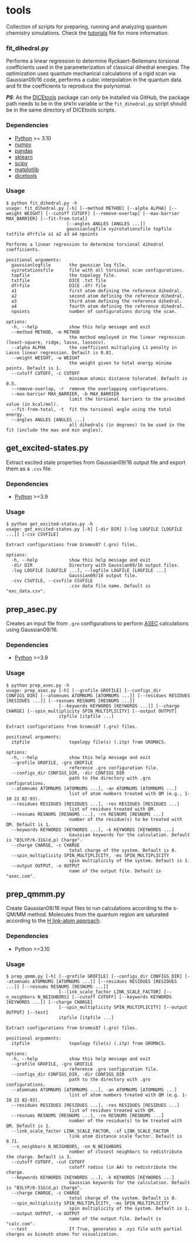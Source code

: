# tools
Collection of scripts for preparing, running and analyzing quantum chemistry simulations. Check the [tutorials](https://github.com/rafaelbicudo/tools/tree/main/tutorials) file for more information.

### fit_dihedral.py

Performs a linear regression to determine Ryckaert-Bellemans torsional coefficients used in the parameterization of classical dihedral energies. The optimization uses quantum mechanical calculations of a rigid scan via Gaussian09/16 code, performs a cubic interpolation in the quantum data and fit the coefficients to reproduce the polynomial. 

**_PS_**: As the [DICEtools](https://github.com/hmcezar/dicetools) package can only be installed via GitHub, the package path needs to be in the `$PATH` variable or the `fit_dihedral.py` script should be in the same directory of DICEtools scripts.

### Dependencies
* [Python](https://scikit-learn.org/stable/index.html) >= 3.10
* [numpy](https://numpy.org)
* [pandas](https://pandas.pydata.org)
* [sklearn](https://scikit-learn.org/stable/index.html)
* [scipy](https://scipy.org)
* [matplotlib](https://matplotlib.org)
* [dicetools](https://github.com/hmcezar/dicetools)

### Usage
```
$ python fit_dihedral.py -h
usage: fit_dihedral.py [-h] [--method METHOD] [--alpha ALPHA] [--weight WEIGHT] [--cutoff CUTOFF] [--remove-overlap] [--max-barrier MAX_BARRIER] [--fit-from-total]
                       [--angles ANGLES [ANGLES ...]]
                       gaussianlogfile xyzrotationsfile topfile txtfile dfrfile a1 a2 a3 a4 npoints

Performs a linear regression to determine torsional dihedral coefficients.

positional arguments:
  gaussianlogfile       the gaussian log file.
  xyzrotationsfile      file with all torsional scan configurations.
  topfile               the topology file.
  txtfile               DICE .txt file
  dfrfile               DICE .dfr file
  a1                    first atom defining the reference dihedral.
  a2                    second atom defining the reference dihedral.
  a3                    third atom defining the reference dihedral.
  a4                    fourth atom defining the reference dihedral.
  npoints               number of configurations during the scan.

options:
  -h, --help            show this help message and exit
  --method METHOD, -m METHOD
                        the method employed in the linear regression (least-square, ridge, lasso, lassocv).
  --alpha ALPHA         the coefficient multiplying L1 penalty in Lasso linear regression. Default is 0.01.
  --weight WEIGHT, -w WEIGHT
                        the weight given to total energy minima points. Default is 1.
  --cutoff CUTOFF, -c CUTOFF
                        minimum atomic distance tolerated. Default is 0.5.
  --remove-overlap, -r  remove the overlapping configurations.
  --max-barrier MAX_BARRIER, -b MAX_BARRIER
                        limit the torsional barriers to the provided value (in kcal/mol).
  --fit-from-total, -t  fit the torsional angle using the total energy.
  --angles ANGLES [ANGLES ...]
                        all dihedrals (in degrees) to be used in the fit (include the max and min angles).
```

## get_excited-states.py
Extract excited state properties from Gaussian09/16 output file and export them as a `.csv` file. 

### Dependencies
* [Python](https://scikit-learn.org/stable/index.html) >=3.9

### Usage
```
$ python get_excited-states.py -h
usage: get_excited-states.py [-h] [-dir DIR] [-log LOGFILE [LOGFILE ...]] [-csv CSVFILE]

Extract configurations from Gromos87 (.gro) files.

options:
  -h, --help            show this help message and exit
  -dir DIR              Directory with Gaussian09/16 output files.
  -log LOGFILE [LOGFILE ...], --logfile LOGFILE [LOGFILE ...]
                        Gaussian09/16 output file.
  -csv CSVFILE, --csvfile CSVFILE
                        .csv data file name. Default is "exc_data.csv".
```

## prep_asec.py
Creates an input file from `.gro` configurations to perform [ASEC](https://doi.org/10.1016/j.cplett.2007.02.012) calculations using Gaussian09/16.

### Dependencies
* [Python](https://scikit-learn.org/stable/index.html) >=3.9

### Usage
```
$ python prep_asec.py -h
usage: prep_asec.py [-h] [--grofile GROFILE] [--configs_dir CONFIGS_DIR] [--atomnums ATOMNUMS [ATOMNUMS ...]] [--residues RESIDUES [RESIDUES ...]] [--resnums RESNUMS [RESNUMS ...]]
                    [--keywords KEYWORDS [KEYWORDS ...]] [--charge CHARGE] [--spin_multiplicity SPIN_MULTIPLICITY] [--output OUTPUT]
                    itpfile [itpfile ...]

Extract configurations from Gromos87 (.gro) files.

positional arguments:
  itpfile               topology file(s) (.itp) from GROMACS.

options:
  -h, --help            show this help message and exit
  --grofile GROFILE, -gro GROFILE
                        reference .gro configuration file.
  --configs_dir CONFIGS_DIR, -dir CONFIGS_DIR
                        path to the directory with .gro configurations.
  --atomnums ATOMNUMS [ATOMNUMS ...], -an ATOMNUMS [ATOMNUMS ...]
                        list of atom numbers treated with QM (e.g., 1-10 22 82-93).
  --residues RESIDUES [RESIDUES ...], -res RESIDUES [RESIDUES ...]
                        list of residues treated with QM.
  --resnums RESNUMS [RESNUMS ...], -rn RESNUMS [RESNUMS ...]
                        number of the residue(s) to be treated with QM. Default is 1.
  --keywords KEYWORDS [KEYWORDS ...], -k KEYWORDS [KEYWORDS ...]
                        Gaussian keywords for the calculation. Default is "B3LYP/6-31G(d,p) Charge".
  --charge CHARGE, -c CHARGE
                        total charge of the system. Default is 0.
  --spin_multiplicity SPIN_MULTIPLICITY, -ms SPIN_MULTIPLICITY
                        spin multiplicity of the system. Default is 1.
  --output OUTPUT, -o OUTPUT
                        name of the output file. Default is "asec.com".
```

## prep_qmmm.py
Create Gaussian09/16 input files to run calculations according to the s-QM/MM method. Molecules from the quantum region are saturated according to the [H link-atom approach](https://doi.org/10.1002/anie.200802019).

### Dependencies
* Python >=3.10

### Usage
```
$ prep_qmmm.py [-h] [--grofile GROFILE] [--configs_dir CONFIGS_DIR] [--atomnums ATOMNUMS [ATOMNUMS ...]] [--residues RESIDUES [RESIDUES ...]] [--resnums RESNUMS [RESNUMS ...]]
                    [--link_scale_factor LINK_SCALE_FACTOR] [--n_neighbors N_NEIGHBORS] [--cutoff CUTOFF] [--keywords KEYWORDS [KEYWORDS ...]] [--charge CHARGE]
                    [--spin_multiplicity SPIN_MULTIPLICITY] [--output OUTPUT] [--test]
                    itpfile [itpfile ...]

Extract configurations from Gromos87 (.gro) files.

positional arguments:
  itpfile               topology file(s) (.itp) from GROMACS.

options:
  -h, --help            show this help message and exit
  --grofile GROFILE, -gro GROFILE
                        reference .gro configuration file.
  --configs_dir CONFIGS_DIR, -dir CONFIGS_DIR
                        path to the directory with .gro configurations.
  --atomnums ATOMNUMS [ATOMNUMS ...], -an ATOMNUMS [ATOMNUMS ...]
                        list of atom numbers treated with QM (e.g. 1-10 22 82-93).
  --residues RESIDUES [RESIDUES ...], -res RESIDUES [RESIDUES ...]
                        list of residues treated with QM.
  --resnums RESNUMS [RESNUMS ...], -rn RESNUMS [RESNUMS ...]
                        number of the residue(s) to be treated with QM. Default is 1.
  --link_scale_factor LINK_SCALE_FACTOR, -sf LINK_SCALE_FACTOR
                        link atom distance scale factor. Default is 0.71.
  --n_neighbors N_NEIGHBORS, -nn N_NEIGHBORS
                        number of closest neighbors to redistribute the charge. Default is 3.
  --cutoff CUTOFF, -cut CUTOFF
                        cutoff radius (in AA) to redistribute the charge.
  --keywords KEYWORDS [KEYWORDS ...], -k KEYWORDS [KEYWORDS ...]
                        Gaussian keywords for the calculation. Default is "B3LYP/6-31G(d,p) Charge".
  --charge CHARGE, -c CHARGE
                        total charge of the system. Default is 0.
  --spin_multiplicity SPIN_MULTIPLICITY, -ms SPIN_MULTIPLICITY
                        spin multiplicity of the system. Default is 1.
  --output OUTPUT, -o OUTPUT
                        name of the output file. Default is "calc.com".
  --test                If True, generates a .xyz file with partial charges as bismuth atoms for visualization.
```

